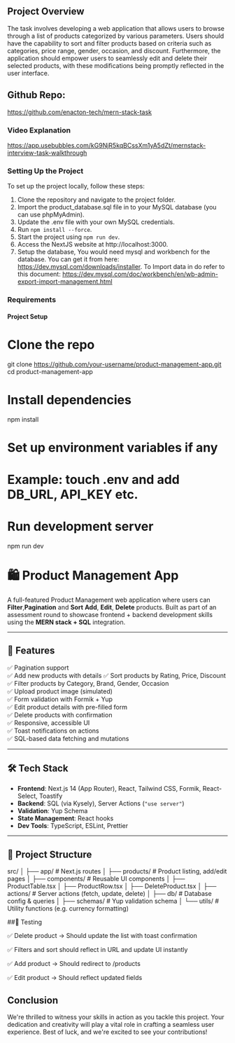 ## Project Overview

The task involves developing a web application that allows users to browse through a list of products categorized by various parameters. Users should have the capability to sort and filter products based on criteria such as categories, price range, gender, occasion, and discount. Furthermore, the application should empower users to seamlessly edit and delete their selected products, with these modifications being promptly reflected in the user interface.

## Github Repo:

https://github.com/enacton-tech/mern-stack-task

### Video Explanation

https://app.usebubbles.com/kG9NjR5kqBCssXm1yA5dZt/mernstack-interview-task-walkthrough

### Setting Up the Project

To set up the project locally, follow these steps:

1. Clone the repository and navigate to the project folder.
2. Import the product_database.sql file in to your MySQL database (you can use phpMyAdmin).
3. Update the .env file with your own MySQL credentials.
4. Run `npm install --force`.
5. Start the project using `npm run dev`.
6. Access the NextJS website at http://localhost:3000.
7. Setup the database, You would need mysql and workbench for the database. You can get it from here: https://dev.mysql.com/downloads/installer. To Import data in do refer to this document: https://dev.mysql.com/doc/workbench/en/wb-admin-export-import-management.html

### Requirements

#### Project Setup

# Clone the repo

git clone https://github.com/your-username/product-management-app.git
cd product-management-app

# Install dependencies

npm install

# Set up environment variables if any

# Example: touch .env and add DB_URL, API_KEY etc.

# Run development server

npm run dev

# 🛍️ Product Management App

A full-featured Product Management web application where users can **Filter**,**Pagination** and **Sort** **Add**, **Edit**, **Delete** products. Built as part of an assessment round to showcase frontend + backend development skills using the **MERN stack + SQL** integration.

---

## 🚀 Features

✅ Pagination support  
✅ Add new products with details
✅ Sort products by Rating, Price, Discount  
✅ Filter products by Category, Brand, Gender, Occasion  
✅ Upload product image (simulated)  
✅ Form validation with Formik + Yup  
✅ Edit product details with pre-filled form  
✅ Delete products with confirmation  
✅ Responsive, accessible UI  
✅ Toast notifications on actions  
✅ SQL-based data fetching and mutations

---

## 🛠️ Tech Stack

- **Frontend**: Next.js 14 (App Router), React, Tailwind CSS, Formik, React-Select, Toastify
- **Backend**: SQL (via Kysely), Server Actions (`"use server"`)
- **Validation**: Yup Schema
- **State Management**: React hooks
- **Dev Tools**: TypeScript, ESLint, Prettier

---

## 📂 Project Structure

src/
│
├── app/ # Next.js routes
│ ├── products/ # Product listing, add/edit pages
│
├── components/ # Reusable UI components
│ ├── ProductTable.tsx
│ ├── ProductRow.tsx
│ ├── DeleteProduct.tsx
│
├── actions/ # Server actions (fetch, update, delete)
│
├── db/ # Database config & queries
│
├── schemas/ # Yup validation schema
│
└── utils/ # Utility functions (e.g. currency formatting)

##🧪 Testing

✅ Delete product → Should update the list with toast confirmation

✅ Filters and sort should reflect in URL and update UI instantly

✅ Add product → Should redirect to /products

✅ Edit product → Should reflect updated fields

## Conclusion

We're thrilled to witness your skills in action as you tackle this project. Your dedication and creativity will play a vital role in crafting a seamless user experience. Best of luck, and we're excited to see your contributions!
